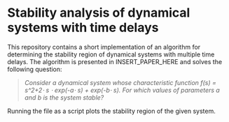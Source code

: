 # Stability analysis of dynamical systems with time delays

This repository contains a short implementation of an algorithm for determining the stability region of dynamical systems with multiple time delays. The algorithm is presented in INSERT_PAPER_HERE and solves the following question:

>_Consider a dynamical system whose characteristic function f(s) = s^2+2⋅ s ⋅ exp(-a⋅ s) + exp(-b⋅ s). For which values of parameters a and b is the system stable?_

Running the file as a script  plots the stability region of the given system.
